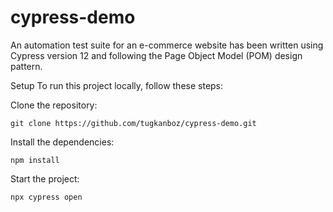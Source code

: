 # cypress-demo
An automation test suite for an e-commerce website has been written using Cypress version 12 and following the Page Object Model (POM) design pattern.

Setup
To run this project locally, follow these steps:

Clone the repository:
```
git clone https://github.com/tugkanboz/cypress-demo.git
```

Install the dependencies:
```
npm install
```

Start the project:
```
npx cypress open 
```
